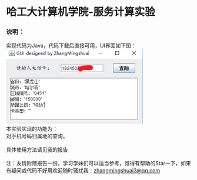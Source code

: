 # 哈工大计算机学院-服务计算实验

### 说明：

实现代码为Java，代码下载后直接可用，UI界面如下图：<br>
![](https://github.com/Remainin/MyAPI/blob/master/by3.png)<br>
本实验实现的功能为：<br>
对手机号码归属地的查询。
<br><br>具体使用方法请见我的报告<br><br>
注：友情附赠报告一份，学习学妹们可以适当参考，觉得有帮助的Star一下，如果有疑问或代码不好用欢迎随时骚扰我：zhangmingshuai3@qq.com

